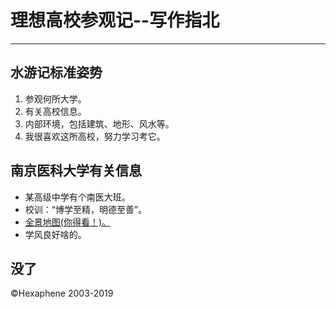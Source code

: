 # 理想​高校参观记--写作指北
-------
## 水游记标准姿势
1. 参观何所大学。
2. 有关高校信息。
3. 内部环境，包括建筑、地形、风水等。
4. 我很喜欢这所高校，努力学习考它。

## 南京医科大学有关信息
- 某高级中学有个南医大班。
- 校训：“博学至精，明德至善”。
- [全景地图(你得看！)。](https://m.baidu.com/sf?atn=index&from_sf=1&frsrcid=28602&lid=8031121096450344665&ms=1&openapi=1&pd=xr&resource_id=5099&sa=pano_ala&sceneid=9ccbd399-f66d-4c5c-a715-66885b133053&tn=nohead&top=%7B%22sfhs%22%3A1%7D&tp=strong&word=%E5%8D%97%E4%BA%AC%E5%8C%BB%E7%A7%91%E5%A4%A7%E5%AD%A6%E5%85%A8%E6%99%AF%E5%9B%BE&xrkey=691680866297618406)
- 学风良好啥的。

## 没了
©Hexaphene 2003-2019